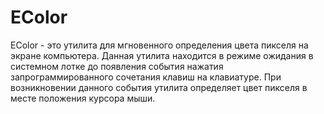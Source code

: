 # EColor
EColor - это утилита для мгновенного определения цвета пикселя на экране компьютера. Данная утилита находится в режиме ожидания в системном лотке до появления события нажатия запрограммированного сочетания клавиш на клавиатуре. При возникновении данного события утилита определяет цвет пикселя в месте положения курсора мыши.
